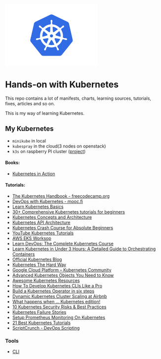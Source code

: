 
<img src="assets/img/logo.png" width="300">

# Hands-on with Kubernetes
This repo contains a lot of manifests, charts, learning sources, tutorials, fixes, articles and so on.

This is my way of learning Kubernetes.

## My Kubernetes
- `minikube` in local
- `kubespray` in the cloud(3 nodes on openstack)
- `k3s` on raspberry PI cluster ([project](https://github.com/DragomirAlin/raspberry-k8s-cluster))


#### Books:
- [Kubernetes in Action](https://www.amazon.com/Kubernetes-Action-Marko-Luksa/dp/1617293725)

#### Tutorials:
- [The Kubernetes Handbook - freecodecamp.org](https://www.freecodecamp.org/news/the-kubernetes-handbook)
- [DevOps with Kubernetes - mooc.fi](https://devopswithkubernetes.com/)
- [Learn Kubernetes Basics](https://kubernetes.io/docs/tutorials/kubernetes-basics/_print/)
- [30+ Comprehensive Kubernetes tutorials for beginners](https://devopscube.com/kubernetes-tutorials-beginners/)
- [Kubernetes Concepts and Architecture](https://platform9.com/blog/kubernetes-enterprise-chapter-2-kubernetes-architecture-concepts/)
- [Kubernetes API Architecture](https://medium.com/@danielepolencic/the-kubernetes-api-architecture-81da0ede0e34)
- [Kubernetes Crash Course for Absolute Beginners](https://www.youtube.com/watch?v=s_o8dwzRlu4)
- [YouTube Kubernetes Tutorials](https://www.youtube.com/results?search_query=kubrnetes+tutorial)
- [AWS EKS Worksop](https://www.eksworkshop.com/)
- [Learn DevOps: The Complete Kubernetes Course](https://www.udemy.com/course/learn-devops-the-complete-kubernetes-course/)
- [Learn Kubernetes in Under 3 Hours: A Detailed Guide to Orchestrating Containers](https://www.freecodecamp.org/news/learn-kubernetes-in-under-3-hours-a-detailed-guide-to-orchestrating-containers-114ff420e882)
- [Official Kubernetes Blog](https://kubernetes.io/docs/home/)
- [Kubernetes The Hard Way](https://github.com/kelseyhightower/kubernetes-the-hard-way)
- [Google Cloud Platform – Kubernetes Community](https://medium.com/google-cloud/tagged/kubernetes)
- [Advanced Kubernetes Objects You Need to Know](https://engineering.opsgenie.com/advanced-kubernetes-objects-53f5e9bc0c28)
- [Awesome Kubernetes Resources](https://github.com/tomhuang12/awesome-k8s-resources)
- [How To Develop Kubernetes CLIs Like a Pro](https://iximiuz.com/en/posts/kubernetes-api-go-cli/)
- [Build a Kubernetes Operator in six steps](https://developers.redhat.com/articles/2021/09/07/build-kubernetes-operator-six-steps)
- [Dynamic Kubernetes Cluster Scaling at Airbnb](https://medium.com/airbnb-engineering/dynamic-kubernetes-cluster-scaling-at-airbnb-d79ae3afa132)
- [What happens when … Kubernetes edition!](https://github.com/jamiehannaford/what-happens-when-k8s)
- [10 Kubernetes Security Risks & Best Practices](https://redkubes.com/10-kubernetes-security-risks-best-practices/)
- [Kubernetes Failure Stories](https://k8s.af/)
- [Setup Prometheus Monitoring On Kubernetes](https://devopscube.com/setup-prometheus-monitoring-on-kubernetes/)
- [21 Best Kubernetes Tutorials](https://scriptcrunch.com/kubernetes-tutorial-guides/)
- [ScriptCrunch - DevOps Scripting](https://scriptcrunch.com/)

### Tools
- [CLI](https://kubernetes.io/docs/tasks/tools/)
